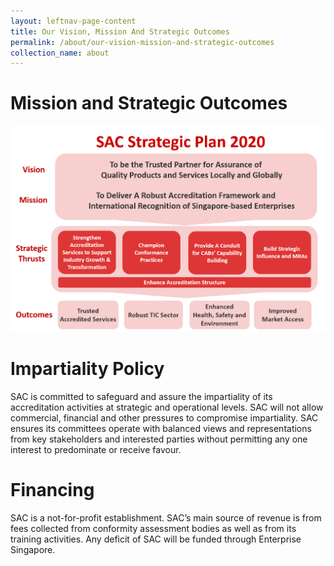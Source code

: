 ```yaml
---
layout: leftnav-page-content
title: Our Vision, Mission And Strategic Outcomes
permalink: /about/our-vision-mission-and-strategic-outcomes
collection_name: about
---
```


# Mission and Strategic Outcomes
![SACStrategicPlan2020](/images/SACStrategic2020.png)

# Impartiality Policy
SAC is committed to safeguard and assure the impartiality of its accreditation activities at strategic and operational levels. SAC will not allow commercial, financial and other pressures to compromise impartiality. SAC ensures its committees operate with balanced views and representations from key stakeholders and interested parties without permitting any one interest to predominate or receive favour.

# Financing
SAC is a not-for-profit establishment. SAC’s main source of revenue is from fees collected from conformity assessment bodies as well as from its training activities. Any deficit of SAC will be funded through Enterprise Singapore. 
